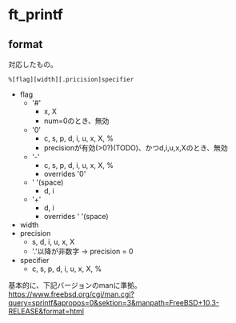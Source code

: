 # ft_printf

## format
対応したもの。
```
%[flag][width][.pricision]specifier
```
- flag
    - '#'
        - x, X
        - num=0のとき、無効 
    - '0'
        - c, s, p, d, i, u, x, X, % 
        - precisionが有効(>0?)(TODO)、かつd,i,u,x,Xのとき、無効
    - '-'
        - c, s, p, d, i, u, x, X, %
        - overrides '0'
    - ' '(space)
        - d, i
    - '+'
        - d, i
        - overrides ' '(space)
- width
- precision
    - s, d, i, u, x, X
    - '.'以降が非数字 -> precision = 0
- specifier
    - c, s, p, d, i, u, x, X, %

基本的に、下記バージョンのmanに準拠。  
https://www.freebsd.org/cgi/man.cgi?query=sprintf&apropos=0&sektion=3&manpath=FreeBSD+10.3-RELEASE&format=html
